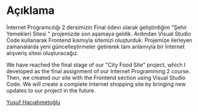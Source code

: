 <h1 tabindex="-1" dir="auto" class="heading-element"><a id="user-content-using" href="#using"></a>Açıklama</h1>

İnternet Programcılığı 2 dersimizin Final ödevi olarak geliştirdiğim "Şehir Yemekleri Sitesi " projemizde son aşamaya geldik. Ardından Visual Studio Code kullanarak Frontend kısmıyla sitemizi oluşturduk. Projemize ilerleyen zamanalarda yeni güncelleştirmeler getirerek tam anlamıyla bir İnternet alışveriş sitesi oluşturacağız.

We have reached the final stage of our "City Food Site" project, which I developed as the final assignment of our Internet Programming 2 course. Then, we created our site with the Frontend section using Visual Studio Code. We will create a complete Internet shopping site by bringing new updates to our project in the future.
<p></p>
<a href="https://www.linkedin.com/in/yusuf-hac%C4%B1ahmeto%C4%9Flu-a2b3ba247/" rel="nofollow">Yusuf Hacıahmetoğlu</a>
